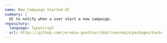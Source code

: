 ```yaml
---
name: New Campaign Started UC
summary: |
  UC to notify when a user start a new campaign.
repository:
  language: TypeScript
  url: https://github.com/jeremie-gauthier/dnd/tree/main/packages/backend/src/campaign/private/new-campaign-started
---
```


<NodeGraph />
